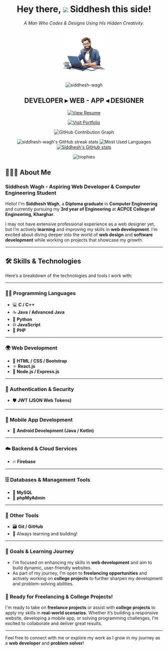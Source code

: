 <div align="center">
	
<h1 align="center">Hey there, <img src="https://raw.githubusercontent.com/MartinHeinz/MartinHeinz/master/wave.gif" width="40px"> Siddhesh this side!</h1>

<p><em>A Man Who Codes & Designs Using His Hidden Creativity.</em></p>

<a href="#"><img src="assets/profile.png" width="150"></a>
<p align="center">
    <img src="https://komarev.com/ghpvc/?username=siddhesh-wagh&label=Profile%20views&color=0e75b6&style=flat" alt="siddhesh-wagh" />
</p>

<h2 align="center">DEVELOPER ▸ WEB - APP ◂ DESIGNER</h2>

[![View Resume](https://img.shields.io/badge/View-Resume-blue?style=for-the-badge&logo=google-drive)](https://drive.google.com/file/d/1-g_Unp0MDUE4-vPE3b7euOb6rUyh84o1/view?usp=sharing)

[![Visit Portfolio](https://img.shields.io/badge/Visit-Portfolio-orange?style=for-the-badge&logo=firefox)](https://siddhesh-wagh.github.io/portfolio/)


<!-- GitHub Contribution Graph -->
<img src="https://github-readme-activity-graph.vercel.app/graph?username=siddhesh-wagh&theme=react-dark&hide_border=true&area=true" alt="GitHub Contribution Graph">

![siddhesh-wagh's GitHub streak stats](https://github-readme-streak-stats.herokuapp.com/?user=siddhesh-wagh&border=true&border_color=00ACC1&theme=algolia&disable_animations=true)
![Most Used Languages](https://github-readme-stats.vercel.app/api/top-langs/?username=siddhesh-wagh&layout=compact&theme=algolia&hide_border=true&border_radius=8)
[![Siddhesh's GitHub stats](https://github-readme-stats.vercel.app/api?username=siddhesh-wagh&show_icons=true&title_color=fff&icon_color=79ff97&text_color=9f9f9f&bg_color=151515&count_private=true)](https://github.com/siddhesh-wagh)
</div>

<!-- trophies-->
<p align="center">
  <img src="https://github-profile-trophy.vercel.app/?username=siddhesh-wagh&theme=onedark&rank=SECRET,SSS,SS,S,AAA,AA,A,B,C" alt="trophies" />
</p>


## 🙋🏻‍♂️ About Me

### **Siddhesh Wagh - Aspiring Web Developer & Computer Engineering Student**

Hello! I'm **Siddhesh Wagh**, a **Diploma graduate** in **Computer Engineering** and currently pursuing my **3rd year of Engineering** at **ACPCE College of Engineering, Kharghar**.

I may not have extensive professional experience as a web designer yet, but I’m actively **learning** and improving my skills in **web development**. I’m excited about diving deeper into the world of **web design** and **software development** while working on projects that showcase my growth.

---

## 🛠️ Skills & Technologies

Here’s a breakdown of the technologies and tools I work with:

---

### 👨‍💻 Programming Languages
- 💻 **C / C++**
- ☕ **Java / Advanced Java**
- 🐍 **Python**
- 🌐 **JavaScript**
- 🐘 **PHP**

---

### 🌍 Web Development
- 🧱 **HTML / CSS / Bootstrap**
- ⚛️ **React.js**
- 🚀 **Node.js / Express.js**

---

### 🔐 Authentication & Security
- 🛡️ **JWT (JSON Web Tokens)**

---

### 📱 Mobile App Development
- 🤖 **Android Development (Java / Kotlin)**

---

### ☁️ Backend & Cloud Services
- 🔥 **Firebase**

---

### 🗄️ Databases & Management Tools
- 🐬 **MySQL**
- 🧩 **phpMyAdmin**

---

### 🧰 Other Tools
- 🗃️ **Git / GitHub**
- 🔧 Always learning and building!

---


### 🎯 Goals & Learning Journey

- I'm focused on enhancing my skills in **web development** and aim to build dynamic, user-friendly websites.
- As part of my journey, I’m open to **freelancing opportunities** and actively working on **college projects** to further sharpen my development and problem-solving abilities.

### 💼 Ready for Freelancing & College Projects!

I'm ready to take on **freelance projects** or assist with **college projects** to apply my skills in **real-world scenarios**. Whether it’s building a responsive website, developing a mobile app, or solving programming challenges, I'm excited to collaborate and deliver great results.

---

Feel free to connect with me or explore my work as I grow in my journey as a **web developer** and **problem solver**!

